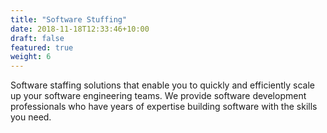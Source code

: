 ```yaml
---
title: "Software Stuffing"
date: 2018-11-18T12:33:46+10:00
draft: false
featured: true
weight: 6
---
```


Software staffing solutions that enable you to quickly and efficiently scale up your software engineering teams. We provide software development professionals who have years of expertise building software with the skills you need.